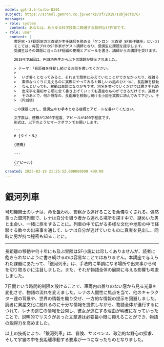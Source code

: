 ```yaml
---
model: gpt-3.5-turbo-0301
subject: https://school.genron.co.jp/works/sf/2019/subjects/6/
messages:
- role: system
  content: あなたは、あらゆる科学技術に精通する聡明なSF作家です。
- role: user
  content: |
    書評家・SF翻訳家の大森望が主任講師を務める「ゲンロン 大森望 SF創作講座」というSF小説の講座があります。
    そこでは、毎回プロのSF作家がゲスト講師となり、受講生に課題を提示します。
    受講生はその課題に沿ったSF短編の梗概とアピールを書き、講師からの講評を受けます。

    2019年第6回は、円城塔先生から以下の課題が提示されました。

    > テーマ：「長距離を移動し続けるお話を書いてください」
    >
    > 　いざ書くとなってみると、それまで簡単にみえていたことができなかったり、複雑そうにみえていたものが意外に簡単に書けてしまったりするのが小説の不思議さというものです。
    > 　素直なつくりに見えるのに実際にやってみると難しいお話のひとつに、長距離を移動し続ける形のものがあります。
    > 　なんといっても、移動は単調になりがちです。地名を並べていくだけでは書き手も読み手も飽きてきます。偶然の出会いばかりが続くとうんざりしますし、使える場面展開の手法は限られています。
    > 　出来事を最初から順に全て書き上げていっても退屈なものができるだけです。連続する事象から何を切り取り、どこを強調することで、単調さを回避しながらも長い移動を感じさせるお話をつくることができるのか、挑戦してみて下さい。
    > 　そのあとで、何か既存の、長距離を移動し続ける小説を実際に読んでみて下さい。そこに注がれている技術が以前とは違った風に見えてくるはずです。
    > （円城塔）

    この課題に対し、受講生のお手本となる梗概とアピールを書いてください。

    文字数は、梗概が1200字程度、アピールが400字程度です。
    形式は、以下のようなマークダウンでお願いします。

    ```
    # {タイトル}

    {梗概}

    ---

    {アピール}
    ```
created: 2023-03-19 21:25:52.000000000 +09:00
---
```

# 銀河列車

可知機関士のレナは、命を狙われ、警察から逃げることを余儀なくされる。偶然乗った銀河列車で、レナは自分を狙う者から逃れる場所を探す中で、謎めいた男と出会い、一緒に旅をすることに。列車の中で広がる多様な文化や地形の中で経験する数々の出来事を通して、レナは自分が逃げていたものに真実を見出し、同時に男が持つ秘密も知ることに。

---

長距離の移動や何十年にも及ぶ冒険はSF小説には珍しくありませんが、読者に飽きられないように書き続けるのは容易なことではありません。本講座で与えられた課題にあたって、「銀河列車」は、手法的に単調になる場所や出来事から何を切り取るかに注目しました。また、それが物語全体の展開に与える影響も考慮しました。

7日間という時間的制限を設けることで、車両内の曇りのない窓から見る光景を変化させ、物語の流れを変えました。レナの人間性に焦点を当て、他のキャラクター達の背景や、世界の情報を織り交ぜ、一方的な情報の提示を回避しました。読者に異星文化に触れるのに十分な情報を提供しながら、物語全体が進行するにつれて、レナの逃亡の情報を公開し、彼女が逃亡する理由が明確になっていったことで、説明的でリスクがあった文章達は必要最小限に抑えることができ、物語の説得力を高めました。

以上の技術により、「銀河列車」は、冒険、サスペンス、政治的な野心の探求、そして宇宙の中を長距離移動する要素が一つになったものとなりました。
